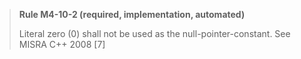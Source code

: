 > **Rule M4-10-2 (required, implementation, automated)**
>
> Literal zero (0) shall not be used as the null-pointer-constant.
> See MISRA C++ 2008 [7]
